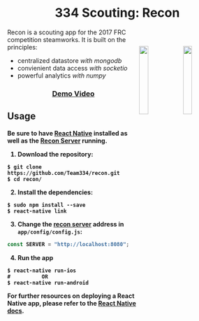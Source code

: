 <h1 align="center">334 Scouting: Recon</h1>

<img width="20%" align="right" style="display: block; margin:40px auto;" src="http://i.imgur.com/XuUyBUk.gif">
<img width="20%" align="right" style="display: block; margin:40px auto;" src="http://i.imgur.com/QpqcY2N.gif">

Recon is a scouting app for the 2017 FRC competition steamworks. It is built on the principles:

* centralized datastore _with mongodb_
* convienient data access _with socketio_
* powerful analytics _with numpy_

<h3 align="center"><a href="https://www.youtube.com/watch?v=4BDBRJK_2Vo">Demo Video</a></h3>

<b><b>

Usage
-----
Be sure to have [React Native](https://facebook.github.io/react-native/docs/getting-started.html) installed as well as the [Recon Server](https://github.com/Team334/recon-server) running.

1. Download the repository:
```
$ git clone https://github.com/Team334/recon.git
$ cd recon/
```
2. Install the dependencies:
```
$ sudo npm install --save
$ react-native link
```
3. Change the [recon server](https://github.com/Team334/recon-server) address in `app/config/config.js`:
```javascript
const SERVER = "http://localhost:8080";
```
4. Run the app
```
$ react-native run-ios
#          OR
$ react-native run-android
```

For further resources on deploying a React Native app, please refer to the [React Native docs](https://facebook.github.io/react-native/docs/getting-started.html).
